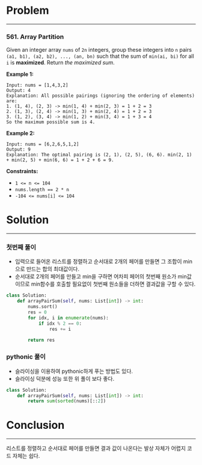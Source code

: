 # Problem

---

### 561. Array Partition

Given an integer array `nums` of `2n` integers, group these integers into `n` pairs `(a1, b1), (a2, b2), ..., (an, bn)` such that the sum of `min(ai, bi)` for all `i` is **maximized**. Return *the maximized sum*.

 

**Example 1:**

```
Input: nums = [1,4,3,2]
Output: 4
Explanation: All possible pairings (ignoring the ordering of elements) are:
1. (1, 4), (2, 3) -> min(1, 4) + min(2, 3) = 1 + 2 = 3
2. (1, 3), (2, 4) -> min(1, 3) + min(2, 4) = 1 + 2 = 3
3. (1, 2), (3, 4) -> min(1, 2) + min(3, 4) = 1 + 3 = 4
So the maximum possible sum is 4.
```

**Example 2:**

```
Input: nums = [6,2,6,5,1,2]
Output: 9
Explanation: The optimal pairing is (2, 1), (2, 5), (6, 6). min(2, 1) + min(2, 5) + min(6, 6) = 1 + 2 + 6 = 9.
```



**Constraints:**

- `1 <= n <= 104`
- `nums.length == 2 * n`
- `-104 <= nums[i] <= 104`



# Solution

---

### 첫번째 풀이

- 입력으로 들어온 리스트를 정렬하고 순서대로 2개의 페어를 만들면 그 조합이 min으로 만드는 합의 최대값이다.
- 순서대로 2개의 페어를 만들고 min을 구하면 어차피 페어의 첫번째 원소가 min값이므로 min함수를 호출할 필요없이 첫번째 원소들을 더하면 결과값을 구할 수 있다.

```python
class Solution:
    def arrayPairSum(self, nums: List[int]) -> int:
        nums.sort()
        res = 0
        for idx, i in enumerate(nums):
            if idx % 2 == 0:
                res += i
            
        return res
```



### pythonic 풀이

- 슬라이싱을 이용하여 pythonic하게 푸는 방법도 있다.
- 슬라이싱 덕분에 성능 또한 위 풀이 보다 좋다.

```python
class Solution:
    def arrayPairSum(self, nums: List[int]) -> int:
        return sum(sorted(nums)[::2])
```



# Conclusion

---

리스트를 정렬하고 순서대로 페어를 만들면 결과 값이 나온다는 발상 자체가 어렵지 코드 자체는 쉽다.